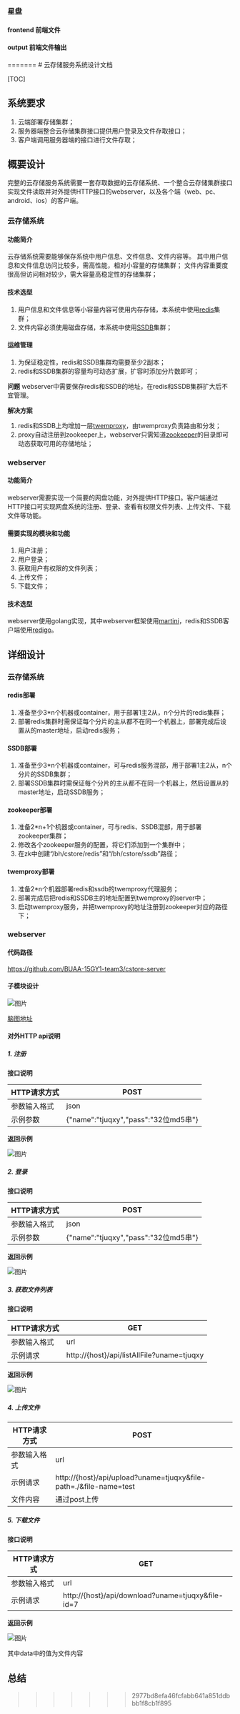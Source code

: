 ### 星盘

#### frontend  前端文件
#### output  前端文件输出
=======
﻿# 云存储服务系统设计文档

[TOC]

## 系统要求

1. 云端部署存储集群；
2. 服务器端整合云存储集群接口提供用户登录及文件存取接口；
3. 客户端调用服务器端的接口进行文件存取；


## 概要设计

完整的云存储服务系统需要一套存取数据的云存储系统、一个整合云存储集群接口实现文件读取并对外提供HTTP接口的webserver，以及各个端（web、pc、android、ios）的客户端。

### 云存储系统

#### 功能简介

云存储系统需要能够保存系统中用户信息、文件信息、文件内容等。
其中用户信息和文件信息访问比较多，需高性能，相对小容量的存储集群；
文件内容重要度很高但访问相对较少，需大容量高稳定性的存储集群；

#### 技术选型

1. 用户信息和文件信息等小容量内容可使用内存存储，本系统中使用[redis](https://github.com/antirez/redis)集群；
2. 文件内容必须使用磁盘存储，本系统中使用[SSDB](https://github.com/ideawu/ssdb)集群；

#### 运维管理

1. 为保证稳定性，redis和SSDB集群均需要至少2副本；
2. redis和SSDB集群的容量均可动态扩展，扩容时添加分片数即可；

**问题**
webserver中需要保存redis和SSDB的地址，在redis和SSDB集群扩大后不宜管理。

**解决方案**
1. redis和SSDB上均增加一层[twemproxy](https://github.com/twitter/twemproxy)，由twemproxy负责路由和分发；
2. proxy自动注册到zookeeper上，webserver只需知道[zookeeper](https://zookeeper.apache.org/)的目录即可动态获取可用的存储地址；

### webserver

#### 功能简介

webserver需要实现一个简要的网盘功能，对外提供HTTP接口。客户端通过HTTP接口可实现网盘系统的注册、登录、查看有权限文件列表、上传文件、下载文件等功能。

#### 需要实现的模块和功能

1. 用户注册；
2. 用户登录；
3. 获取用户有权限的文件列表；
4. 上传文件；
5. 下载文件；

#### 技术选型

webserver使用golang实现，其中webserver框架使用[martini](github.com/go-martini/martini)，redis和SSDB客户端使用[redigo](github.com/garyburd/redigo/redis)。

## 详细设计

### 云存储系统

#### redis部署

1. 准备至少3*n个机器或container，用于部署1主2从，n个分片的redis集群；
2. 部署redis集群时需保证每个分片的主从都不在同一个机器上，部署完成后设置从的master地址，启动redis服务；

#### SSDB部署

1. 准备至少3*n个机器或container，可与redis服务混部，用于部署1主2从，n个分片的SSDB集群；
2. 部署SSDB集群时需保证每个分片的主从都不在同一个机器上，然后设置从的master地址，启动SSDB服务；

#### zookeeper部署

1. 准备2*n+1个机器或container，可与redis、SSDB混部，用于部署zookeeper集群；
2. 修改各个zookeeper服务的配置，将它们添加到一个集群中；
3. 在zk中创建“/bh/cstore/redis”和“/bh/cstore/ssdb”路径；

#### twemproxy部署

1. 准备2*n个机器部署redis和ssdb的twemproxy代理服务；
2. 部署完成后把redis和SSDB主的地址配置到twemproxy的server中；
3. 启动twemproxy服务，并把twemproxy的地址注册到zookeeper对应的路径下；

### webserver

#### 代码路径

https://github.com/BUAA-15GY1-team3/cstore-server

#### 子模块设计

![图片](http://bos.nj.bpc.baidu.com/v1/agroup/c262c9f854a6730202f6ce351867ec4ab44b196b)

[脑图地址](http://naotu.baidu.com/file/fbf8381d9f6043028144e19a6ff921b4?token=e2492b1a0cc87fa9)

#### 对外HTTP api说明

##### 1. 注册

**接口说明**

|HTTP请求方式 | POST | 
|---|---|
|参数输入格式 | json | 
|示例参数 | {"name":"tjuqxy","pass":"32位md5串"} | 

**返回示例**

![图片](http://bos.nj.bpc.baidu.com/v1/agroup/08c05bf97ac21e17177a711d452a89f0aeb6f9b3)

##### 2. 登录

**接口说明**

|HTTP请求方式 | POST | 
|---|---|
|参数输入格式 | json | 
|示例参数 | {"name":"tjuqxy","pass":"32位md5串"} | 

**返回示例**

![图片](http://bos.nj.bpc.baidu.com/v1/agroup/c98f1963ee4d523c2b4ca528d2d06a568893bb1b)

##### 3. 获取文件列表

**接口说明**

|HTTP请求方式 | GET | 
|---|---|
|参数输入格式 | url | 
|示例请求 | http://{host}/api/listAllFile?uname=tjuqxy | 

**返回示例**

![图片](http://bos.nj.bpc.baidu.com/v1/agroup/98f7a5fc505f3851b015a5163245fccc71c89e2b)

##### 4. 上传文件

|HTTP请求方式 | POST | 
|---|---|
|参数输入格式 | url | 
|示例请求 | http://{host}/api/upload?uname=tjuqxy&file-path=./&file-name=test | 
|文件内容 | 通过post上传 |

##### 5. 下载文件

**接口说明**

|HTTP请求方式 | GET | 
|---|---|
|参数输入格式 | url | 
|示例请求 | http://{host}/api/download?uname=tjuqxy&file-id=7 | 

**返回示例**

![图片](http://bos.nj.bpc.baidu.com/v1/agroup/883de41081fb79a41c2f360b501a215348e38749)

其中data中的值为文件内容


## 总结
>>>>>>> 2977bd8efa46fcfabb641a851ddbbb1f8cb1f895
